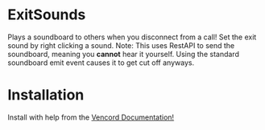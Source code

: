 # ExitSounds

Plays a soundboard to others when you disconnect from a call!
Set the exit sound by right clicking a sound.
Note: This uses RestAPI to send the soundboard, meaning you **cannot** hear it yourself. Using the standard soundboard emit event causes it to get cut off anyways.

# Installation
Install with help from the [Vencord Documentation!](https://docs.vencord.dev/installing/custom-plugins/)
